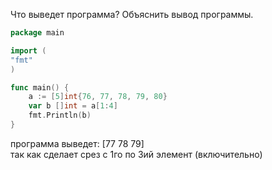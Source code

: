 Что выведет программа? Объяснить вывод программы.

```go
package main

import (
"fmt"
)

func main() {
    a := [5]int{76, 77, 78, 79, 80}
    var b []int = a[1:4]
    fmt.Println(b)
}
```
программа выведет: [77 78 79]  
так как сделает срез с 1го по 3ий элемент (включительно)